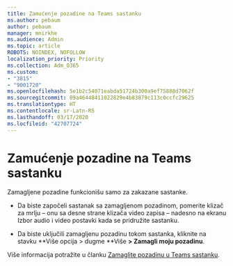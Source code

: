 ```yaml
---
title: Zamućenje pozadine na Teams sastanku
ms.author: pebaum
author: pebaum
manager: mnirkhe
ms.audience: Admin
ms.topic: article
ROBOTS: NOINDEX, NOFOLLOW
localization_priority: Priority
ms.collection: Adm_O365
ms.custom:
- "3815"
- "9001720"
ms.openlocfilehash: 5e1b2c54071eabda51724b300a9ef75888d7062f
ms.sourcegitcommit: 09a46448411022829e4b83879c113c0ccfc29625
ms.translationtype: HT
ms.contentlocale: sr-Latn-RS
ms.lasthandoff: 03/17/2020
ms.locfileid: "42707724"
---
```

# <a name="blur-your-background-in-a-teams-meeting"></a>Zamućenje pozadine na Teams sastanku

Zamagljene pozadine funkcionišu samo za zakazane sastanke.

- Da biste započeli sastanak sa zamagljenom pozadinom, pomerite klizač za mrlju – onu sa desne strane klizača video zapisa – nadesno na ekranu Izbor audio i video postavki kada se pridružite sastanku.

- Da biste uključili zamagljenu pozadinu tokom sastanka, kliknite na stavku **Više opcija > dugme **Više **> Zamagli moju pozadinu**.

Više informacija potražite u članku [Zamaglite pozadinu u Teams sastanku](https://support.office.com/article/Blur-your-background-in-a-Teams-meeting-f77a2381-443a-499d-825e-509a140f4780).
